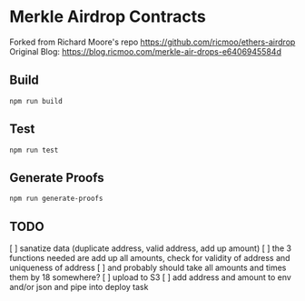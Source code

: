 # Merkle Airdrop Contracts

Forked from Richard Moore's repo https://github.com/ricmoo/ethers-airdrop
Original Blog: https://blog.ricmoo.com/merkle-air-drops-e6406945584d

## Build

```
npm run build
```

## Test

```
npm run test
```

## Generate Proofs

```
npm run generate-proofs
```

## TODO 

[ ] sanatize data (duplicate address, valid address, add up amount)
[ ] the 3 functions needed are add up all amounts, check for validity of address and uniqueness of address
[ ] and probably should take all amounts and times them by 18 somewhere?
[ ] upload to S3
[ ] add address and amount to env and/or json and pipe into deploy task